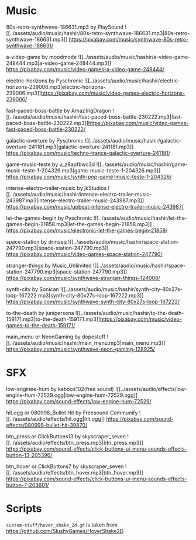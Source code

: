 # Music

80s-retro-synthwave-186631.mp3 by PlaySound
![[../assets/audio/music/hashir/80s-retro-synthwave-186631.mp3|80s-retro-synthwave-186631.mp3]]
https://pixabay.com/music/synthwave-80s-retro-synthwave-186631/


a-video-game by moodmode
![[../assets/audio/music/hashir/a-video-game-248444.mp3|a-video-game-248444.mp3]]
https://pixabay.com/music/video-games-a-video-game-248444/

electric-horizons by Pyschronic
![[../assets/audio/music/hashir/electric-horizons-239006.mp3|electric-horizons-239006.mp3]]https://pixabay.com/music/video-games-electric-horizons-239006/


fast-paced-boss-battle by Amaz1ngDragon
![[../assets/audio/music/hashir/fast-paced-boss-battle-230222.mp3|fast-paced-boss-battle-230222.mp3]]https://pixabay.com/music/video-games-fast-paced-boss-battle-230222/

galactic-overture by Pyschronic
![[../assets/audio/music/hashir/galactic-overture-241181.mp3|galactic-overture-241181.mp3]]
https://pixabay.com/music/techno-trance-galactic-overture-241181/

game-music-teste by u_z8apfbwc3d
![[../assets/audio/music/hashir/game-music-teste-1-204326.mp3|game-music-teste-1-204326.mp3]]
https://pixabay.com/music/synth-pop-game-music-teste-1-204326/

intense-electro-trailer-music by jkStudios
![[../assets/audio/music/hashir/intense-electro-trailer-music-243987.mp3|intense-electro-trailer-music-243987.mp3]]
https://pixabay.com/music/upbeat-intense-electro-trailer-music-243987/

let-the-games-begin by Pyschronic
![[../assets/audio/music/hashir/let-the-games-begin-21858.mp3|let-the-games-begin-21858.mp3]]
https://pixabay.com/music/electronic-let-the-games-begin-21858/

space-station by drmseq
![[../assets/audio/music/hashir/space-station-247790.mp3|space-station-247790.mp3]]
https://pixabay.com/music/video-games-space-station-247790/

stranger-things by Music_Unlimited
![[../assets/audio/music/hashir/space-station-247790.mp3|space-station-247790.mp3]]
https://pixabay.com/music/synthwave-stranger-things-124008/

synth-city by Sonican
![[../assets/audio/music/hashir/synth-city-80x27s-loop-167222.mp3|synth-city-80x27s-loop-167222.mp3]]
https://pixabay.com/music/synthwave-synth-city-80x27s-loop-167222/

to-the-death by junipersona
![[../assets/audio/music/hashir/to-the-death-159171.mp3|to-the-death-159171.mp3]]https://pixabay.com/music/video-games-to-the-death-159171/

main_menu or  NeonGaming by dopestuff
![[../assets/audio/music/hashir/main_menu.mp3|main_menu.mp3]]
https://pixabay.com/music/synthwave-neon-gaming-128925/
# SFX

low-enginee-hum by kaboos102(free sound)
![[../assets/audio/effects/low-engine-hum-72529.ogg|low-engine-hum-72529.ogg]]
https://pixabay.com/sound-effects/low-engine-hum-72529/

hit.ogg or 080998_Bullet Hit by Freesound Community
![[../assets/audio/effects/hit.ogg|hit.ogg]]
https://pixabay.com/sound-effects/080998-bullet-hit-39870/

btn_press or ClickButtons13 by skyscraper_seven
![[../assets/audio/effects/btn_press.mp3|btn_press.mp3]]
https://pixabay.com/sound-effects/click-buttons-ui-menu-sounds-effects-button-13-205396/

btn_hover or ClickButtons7 by skyscraper_seven
![[../assets/audio/effects/btn_hover.mp3|btn_hover.mp3]]
https://pixabay.com/sound-effects/click-buttons-ui-menu-sounds-effects-button-7-203601/

# Scripts
`custom-stuff/hover_shake_2d.gd` is taken from 
https://github.com/SlushyGames/HoverShake2D